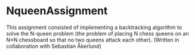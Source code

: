 # NqueenAssignment
This assignment consisted of implementing a backtracking algorithm to solve the N-queen problem (the problem of placing N chess queens on an N×N chessboard so that no two queens attack each other). 
(Written in collaboration with Sebastian Åkerlund)
